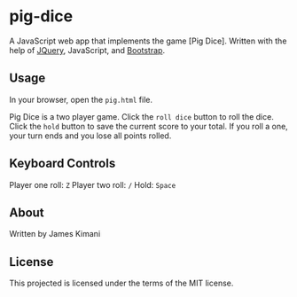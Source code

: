 pig-dice
========

A JavaScript web app that implements the game [Pig Dice]. Written with the help of [JQuery](http://jquery.com/), JavaScript, and [Bootstrap](http://http://getbootstrap.com/).

Usage
-----

In your browser, open the `pig.html` file.

Pig Dice is a two player game. Click the `roll dice` button to roll the dice. Click the `hold` button to save the current score to your total. If you roll a one, your turn ends and you lose all points rolled.

Keyboard Controls
-----------------

Player one roll: `Z`
Player two roll: `/`
Hold:            `Space`


About
-----

Written by James Kimani

License
-------

This projected is licensed under the terms of the MIT license.
